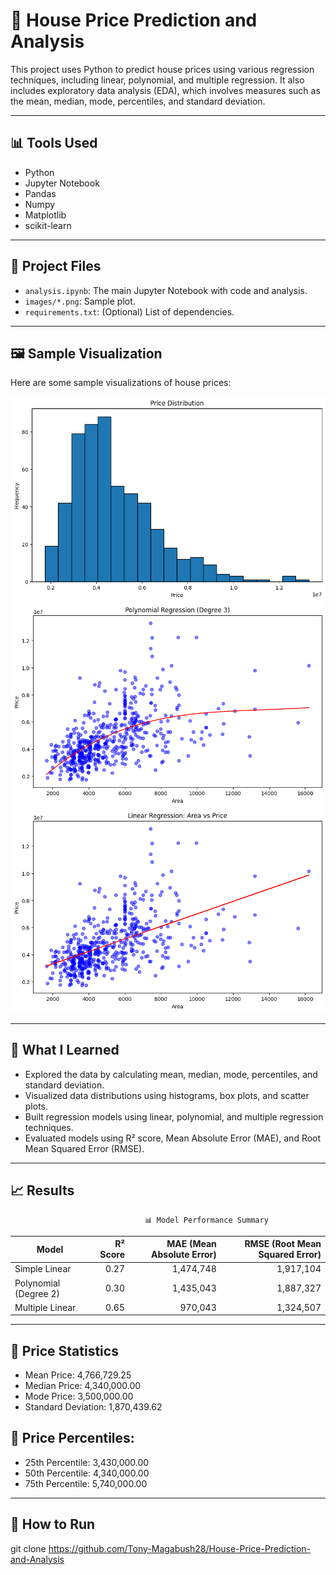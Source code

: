 # 🏡 House Price Prediction and Analysis

This project uses Python to predict house prices using various regression techniques, including linear, polynomial, and multiple regression. It also includes exploratory data analysis (EDA), which involves measures such as the mean, median, mode, percentiles, and standard deviation.

---

## 📊 Tools Used

- Python
- Jupyter Notebook
- Pandas
- Numpy
- Matplotlib
- scikit-learn
  
---

## 📂 Project Files

- `analysis.ipynb`: The main Jupyter Notebook with code and analysis.
- `images/*.png`: Sample plot.
- `requirements.txt`: (Optional) List of dependencies.

---

## 🖼️ Sample Visualization
Here are some sample visualizations of house prices:

![House Price Distribution](images/hpd.png)  
![Polynomial Regression](images/pr.png)  
![Simple Linear Regression](images/lr.png)

---

## 🚀 What I Learned
- Explored the data by calculating mean, median, mode, percentiles, and standard deviation.
- Visualized data distributions using histograms, box plots, and scatter plots. 
- Built regression models using linear, polynomial, and multiple regression techniques.
- Evaluated models using R² score, Mean Absolute Error (MAE), and Root Mean Squared Error (RMSE).

---

## 📈 Results
                                  📊 Model Performance Summary
| **Model**             | **R² Score** | **MAE (Mean Absolute Error)** | **RMSE (Root Mean Squared Error)** |
| --------------------- | -----------: | ----------------------------: | ---------------------------------: |
| Simple Linear         |         0.27 |                     1,474,748 |                          1,917,104 |
| Polynomial (Degree 2) |         0.30 |                     1,435,043 |                          1,887,327 |
| Multiple Linear       |         0.65 |                       970,043 |                          1,324,507 |

---

## 📝 Price Statistics

- Mean Price: 4,766,729.25
- Median Price: 4,340,000.00
- Mode Price: 3,500,000.00
- Standard Deviation: 1,870,439.62

## 📝 Price Percentiles:

- 25th Percentile: 3,430,000.00
- 50th Percentile: 4,340,000.00
- 75th Percentile: 5,740,000.00

---

## 🔧 How to Run
git clone https://github.com/Tony-Magabush28/House-Price-Prediction-and-Analysis

 




